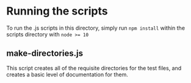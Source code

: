 # Running the scripts
To run the .js scripts in this directory, simply run `npm install` within the scripts directory with `node >= 10`

## make-directories.js
This script creates all of the requisite directories for the test files, and creates a basic level of documentation for them.